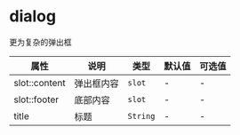 # dialog

更为复杂的弹出框

<template>
	<coding
		:code="datas"
		title="dialog"
		content="跟modal相似，但是扩展性更强，适用于稍复杂的。可以使用v-model绑定来自行控制dialog的弹出消失。"
	>
		<y-button @click.native="test = true">啦啦啦</y-button>
	</coding>
	<y-dialog 
		v-model="test"
		title="hello world"
	>
		<template slot="content">
			<input v-model="input1">
		</template>
		<template slot="footer">
            <y-button type="ghost" @click.native="test = false">取消</y-button>
            <y-button type="primary" @click.native="close1">确认</y-button>
		</template>
	</y-dialog>
</template>
<script>
export default {
	data(){
		return {
			test:false,
			input1:"",
datas:
`<y-button @click.native="test = true">啦啦啦</y-button>
<y-dialog 
	v-model="test"
	title="hello world"
>
	<template slot="content">
		<input v-model="input1">
	</template>
	<template slot="footer">
        <y-button type="ghost" @click.native="test = false">取消</y-button>
        <y-button type="primary" @click.native="close1">确认</y-button>
	</template>
</y-dialog>
`
		}
	},
	methods:{
		close1(){
			this.$notify(`您输入的是${this.input1}`)
			this.test = false
		}
	}
}
</script>

|      属性     |    说明    |   类型   | 默认值 | 可选值 |
| ------------- | ---------- | -------- | ------ | ------ |
| slot::content | 弹出框内容 | `slot`   | -      | -      |
| slot::footer  | 底部内容   | `slot`   | -      | -      |
| title         | 标题       | `String` | -      | -      |